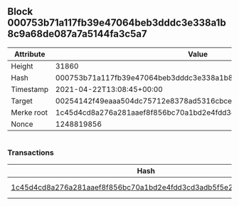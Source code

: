## Block 000753b71a117fb39e47064beb3dddc3e338a1b8c9a68de087a7a5144fa3c5a7

Attribute | Value
--- | ---
Height | 31860
Hash | 000753b71a117fb39e47064beb3dddc3e338a1b8c9a68de087a7a5144fa3c5a7
Timestamp | 2021-04-22T13:08:45+00:00
Target | 00254142f49eaaa504dc75712e8378ad5316cbcead634704b3734b6271167cc4
Merke root | 1c45d4cd8a276a281aaef8f856bc70a1bd2e4fdd3cd3adb5f5e2f27c2938fef9
Nonce | 1248819856

```

```

### Transactions

Hash | Amount
--- | ---
[1c45d4cd8a276a281aaef8f856bc70a1bd2e4fdd3cd3adb5f5e2f27c2938fef9](1c45d4cd8a276a281aaef8f856bc70a1bd2e4fdd3cd3adb5f5e2f27c2938fef9.md) | 10.00000000 SKEPTI 
